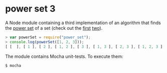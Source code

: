 # power set 3
A Node module containing a third implementation of an algorithm that finds the
[power set](http://en.wikipedia.org/wiki/Power_set) of a set (check out the [first](../power_set)
[two](../power_set_2)).

```javascript
> var powerSet = require("power_set");
> console.log(powerSet([1, 2, 3]));
[ [  ], [ 1 ], [ 2 ], [ 1, 2 ], [ 3 ], [ 1, 3 ], [ 2, 3 ], [ 1, 2, 3 ] ]
```

The module contains Mocha unit-tests. To execute them:

```bash
$ mocha
```
